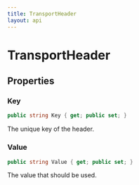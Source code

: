 ```yaml
---
title: TransportHeader
layout: api
---
```


# TransportHeader

## Properties

### Key

``` c#
public string Key { get; public set; }
```

The unique key of the header.

### Value

``` c#
public string Value { get; public set; }
```

The value that should be used.
